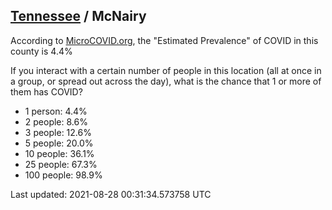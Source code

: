 
## [Tennessee](/united-states/tennessee) / McNairy

According to [MicroCOVID.org](http://microcovid.org),
the "Estimated Prevalence" of COVID in this county is 4.4%

If you interact with a certain number of people in this location
(all at once in a group, or spread out across the day), what is the chance that
1 or more of them has COVID?

- 1 person: 4.4%
- 2 people: 8.6%
- 3 people: 12.6%
- 5 people: 20.0%
- 10 people: 36.1%
- 25 people: 67.3%
- 100 people: 98.9%

Last updated: 2021-08-28 00:31:34.573758 UTC
